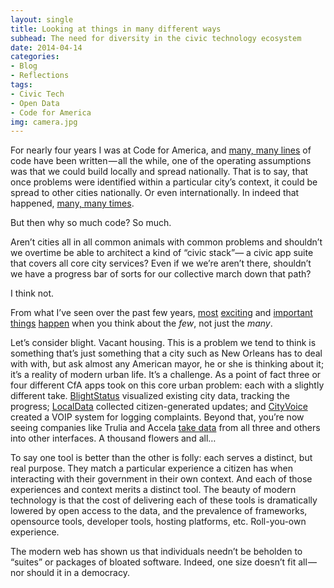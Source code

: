 ```yaml
---
layout: single
title: Looking at things in many different ways
subhead: The need for diversity in the civic technology ecosystem
date: 2014-04-14
categories:
- Blog
- Reflections
tags:
- Civic Tech
- Open Data
- Code for America
img: camera.jpg
---
```


For nearly four years I was at Code for America, and [many, many lines](http://github.com/codeforamerica) of code have been written — all the while, one of the operating assumptions was that we could build locally and spread nationally. That is to say, that once problems were identified within a particular city’s context, it could be spread to other cities nationally. Or even internationally. In indeed that happened, [many, many times](http://www.codeforamerica.org/blog/2012/12/13/announcing-winners-of-the-race-for-reuse/).

But then why so much code? So much.

Aren’t cities all in all common animals with common problems and shouldn’t we overtime be able to architect a kind of “civic stack”— a civic app suite that covers all core city services? Even if we we’re aren’t there, shouldn’t we have a progress bar of sorts for our collective march down that path?

I think not.

From what I’ve seen over the past few years, [most](http://www.promptly.io/) [exciting](http://ohanapi.org/) and [important](http://www.codeforamerica.org/blog/2013/11/08/whats-really-at-stake-in-better-interfaces-to-government/) [things](http://www.nytimes.com/2014/02/05/us/in-texting-era-crisis-hotlines-put-help-at-youths-fingertips.html?_r=0) [happen](http://www.telegraph.co.uk/news/politics/labour/10617233/Does-Labour-have-the-appetite-to-support-the-Casserole-Club.html) when you think about the _few_, not just the _many_.

Let’s consider blight. Vacant housing. This is a problem we tend to think is something that’s just something that a city such as New Orleans has to deal with with, but ask almost any American mayor, he or she is thinking about it; it’s a reality of modern urban life. It’s a challenge. As a point of fact three or four different CfA apps took on this core urban problem: each with a slightly different take. [BlightStatus](http://blightstat.us/) visualized existing city data, tracking the progress; [LocalData](http://localdata.com/) collected citizen-generated updates; and [CityVoice](http://cityvoiceapp.org/) created a VOIP system for logging complaints. Beyond that, you’re now seeing companies like Trulia and Accela [take data](http://housefacts.me/) from all three and others into other interfaces. A thousand flowers and all…

To say one tool is better than the other is folly: each serves a distinct, but real purpose. They match a particular experience a citizen has when interacting with their government in their own context. And each of those experiences and context merits a distinct tool. The beauty of modern technology is that the cost of delivering each of these tools is dramatically lowered by open access to the data, and the prevalence of frameworks, opensource tools, developer tools, hosting platforms, etc. Roll-you-own experience.

The modern web has shown us that individuals needn’t be beholden to “suites” or packages of bloated software. Indeed, one size doesn’t fit all — nor should it in a democracy.